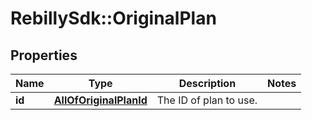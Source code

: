 # RebillySdk::OriginalPlan

## Properties
Name | Type | Description | Notes
------------ | ------------- | ------------- | -------------
**id** | [**AllOfOriginalPlanId**](AllOfOriginalPlanId.md) | The ID of plan to use. | 

